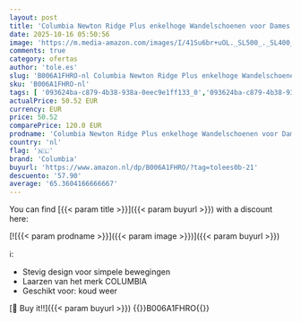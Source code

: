 ```yaml
---
layout: post
title: 'Columbia Newton Ridge Plus enkelhoge Wandelschoenen voor Dames  Bruin  Cordovan/Crown Jewel   39 EU'
date: 2025-10-16 05:50:56
image: 'https://m.media-amazon.com/images/I/41Su6br+uOL._SL500_._SL400_.jpg'
comments: true
category: ofertas
author: 'tole.es'
slug: 'B006A1FHRO-nl Columbia Newton Ridge Plus enkelhoge Wandelschoenen voor...'
sku: 'B006A1FHRO-nl'
tags: [ '093624ba-c879-4b38-938a-0eec9e1ff133_0','093624ba-c879-4b38-938a-0eec9e1ff133_1001','Arborist Merchandising Root','Damesmode','Damesschoenen','Kleding, schoenen & sieraden','Kleding, schoenen en sieraden','Self Service','Special Features Stores','Trainings- & outdoorschoenen dames','Trekking- & hikinglaarzen dames','Trekking- & hikingschoeisel dames','columbia','voor haar - De natuurliefhebber','🇳🇱', ]
actualPrice: 50.52 EUR
currency: EUR
price: 50.52
comparePrice: 120.0 EUR
prodname: 'Columbia Newton Ridge Plus enkelhoge Wandelschoenen voor Dames  Bruin  Cordovan/Crown Jewel   39 EU'
country: 'nl'
flag: '🇳🇱'
brand: 'Columbia'
buyurl: 'https://www.amazon.nl/dp/B006A1FHRO/?tag=tolees0b-21'
descuento: '57.90'
average: '65.3604166666667'
---
```


You can find [{{< param title >}}]({{< param buyurl >}}) with a discount here:

[![{{< param prodname >}}]({{< param image >}})]({{< param buyurl >}})

ℹ️:

- Stevig design voor simpele bewegingen
- Laarzen van het merk COLUMBIA
- Geschikt voor: koud weer

[🛒 Buy it!!]({{< param buyurl >}})
{{<world>}}B006A1FHRO{{</world>}}
